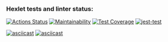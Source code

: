 ### Hexlet tests and linter status:
[![Actions Status](https://github.com/AndrewTheJeweler/frontend-project-46/actions/workflows/hexlet-check.yml/badge.svg)](https://github.com/AndrewTheJeweler/frontend-project-46/actions) [![Maintainability](https://api.codeclimate.com/v1/badges/9100c12a76448983fe45/maintainability)](https://codeclimate.com/github/AndrewTheJeweler/frontend-project-46/maintainability) [![Test Coverage](https://api.codeclimate.com/v1/badges/9100c12a76448983fe45/test_coverage)](https://codeclimate.com/github/AndrewTheJeweler/frontend-project-46/test_coverage) [![jest-test](https://github.com/AndrewTheJeweler/frontend-project-46/actions/workflows/jest-test.yml/badge.svg)](https://github.com/AndrewTheJeweler/frontend-project-46/actions/workflows/jest-test.yml)

[![asciicast](https://asciinema.org/a/pJ4pPBvHYltrHcXSIY25x6mkN.svg)](https://asciinema.org/a/pJ4pPBvHYltrHcXSIY25x6mkN)
[![asciicast](https://asciinema.org/a/Y4IBvNhJyATGLTQ6rgToyYv1z.svg)](https://asciinema.org/a/Y4IBvNhJyATGLTQ6rgToyYv1z)